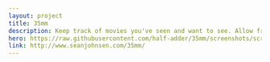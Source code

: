 ```yaml
---
layout: project
title: 35mm
description: Keep track of movies you've seen and want to see. Allow friends to create groups for "movie nights," where you can find movies that all of you want to see, but none of you have seen
hero: https://raw.githubusercontent.com/half-adder/35mm/screenshots/screenshots/35mm.png
link: http://www.seanjohnsen.com/35mm/
---
```


